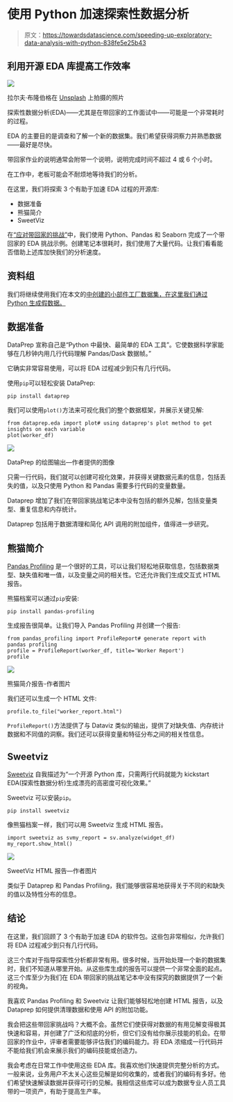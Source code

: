 # 使用 Python 加速探索性数据分析

> 原文：<https://towardsdatascience.com/speeding-up-exploratory-data-analysis-with-python-838fe5e25b43>

## 利用开源 EDA 库提高工作效率

![](img/51ad5965726ae0cae4689a162fd589a5.png)

拉尔夫·布隆伯格在 [Unsplash](https://unsplash.com/s/photos/race?utm_source=unsplash&utm_medium=referral&utm_content=creditCopyText) 上拍摄的照片

探索性数据分析(EDA)——尤其是在带回家的工作面试中——可能是一个非常耗时的过程。

EDA 的主要目的是调查和了解一个新的数据集。我们希望获得洞察力并熟悉数据——最好是尽快。

带回家作业的说明通常会附带一个说明，说明完成时间不超过 4 或 6 个小时。

在工作中，老板可能会不耐烦地等待我们的分析。

在这里，我们将探索 3 个有助于加速 EDA 过程的开源库:

*   数据准备
*   熊猫简介
*   SweetViz

在[“应对带回家的挑战”](/tackling-the-take-home-challenge-7c2148fb999e)中，我们使用 Python、Pandas 和 Seaborn 完成了一个带回家的 EDA 挑战示例。创建笔记本很耗时，我们使用了大量代码。让我们看看能否借助上述库加快我们的分析速度。

## 资料组

我们将继续使用我们在本文的[中创建的小部件工厂数据集，在这里我们通过 Python 生成假数据。](/generating-fake-data-with-python-c7a32c631b2a)

## 数据准备

DataPrep 宣称自己是“Python 中最快、最简单的 EDA 工具”。它使数据科学家能够在几秒钟内用几行代码理解 Pandas/Dask 数据帧。”

它确实非常容易使用，可以将 EDA 过程减少到只有几行代码。

使用`pip`可以轻松安装 DataPrep:

```
pip install dataprep
```

我们可以使用`plot()`方法来可视化我们的整个数据框架，并展示关键见解:

```
from dataprep.eda import plot# using dataprep's plot method to get insights on each variable
plot(worker_df)
```

![](img/32ceecb7888274daf7f6015651ba2f1d.png)

DataPrep 的绘图输出—作者提供的图像

只需一行代码，我们就可以创建可视化效果，并获得关键数据元素的信息，包括丢失的值，以及只使用 Python 和 Pandas 需要多行代码的变量数量。

Dataprep 增加了我们在带回家挑战笔记本中没有包括的额外见解，包括变量类型、重复信息和内存统计。

Dataprep 包括用于数据清理和简化 API 调用的附加组件，值得进一步研究。

## 熊猫简介

[Pandas Profiling](https://pandas-profiling.github.io/pandas-profiling/docs/master/index.html#pandas-profiling) 是一个很好的工具，可以让我们轻松地获取信息，包括数据类型、缺失值和唯一值，以及变量之间的相关性。它还允许我们生成交互式 HTML 报告。

熊猫档案可以通过`pip`安装:

```
pip install pandas-profiling
```

生成报告很简单。让我们导入 Pandas Profiling 并创建一个报告:

```
from pandas_profiling import ProfileReport# generate report with pandas profiling
profile = ProfileReport(worker_df, title='Worker Report')
profile
```

![](img/22bb2ce49e476b76af447ceb4af4ea27.png)

熊猫简介报告-作者图片

我们还可以生成一个 HTML 文件:

```
profile.to_file("worker_report.html")
```

`ProfileReport()`方法提供了与 Dataviz 类似的输出，提供了对缺失值、内存统计数据和不同值的洞察。我们还可以获得变量和特征分布之间的相关性信息。

## Sweetviz

[Sweetviz](https://github.com/fbdesignpro/sweetviz) 自我描述为“一个开源 Python 库，只需两行代码就能为 kickstart EDA(探索性数据分析)生成漂亮的高密度可视化效果。”

Sweetviz 可以安装`pip`。

```
pip install sweetviz
```

像熊猫档案一样，我们可以用 Sweetviz 生成 HTML 报告。

```
import sweetviz as svmy_report = sv.analyze(widget_df)
my_report.show_html()
```

![](img/c2cdb32ada21556194a2d757dabe3563.png)

SweetViz HTML 报告—作者图片

类似于 Dataprep 和 Pandas Profiling，我们能够很容易地获得关于不同的和缺失的值以及特性分布的信息。

## 结论

在这里，我们回顾了 3 个有助于加速 EDA 的软件包。这些包非常相似，允许我们将 EDA 过程减少到只有几行代码。

这三个库对于指导探索性分析都非常有用。很多时候，当开始处理一个新的数据集时，我们不知道从哪里开始。从这些库生成的报告可以提供一个非常全面的起点。这三个库至少为我们在 EDA 带回家的挑战笔记本中没有探究的数据提供了一个新的视角。

我喜欢 Pandas Profiling 和 Sweetviz 让我们能够轻松地创建 HTML 报告，以及 Dataprep 如何提供清理数据和使用 API 的附加功能。

我会把这些带回家挑战吗？大概不会。虽然它们使获得对数据的有用见解变得极其快速和容易，并创建了广泛和彻底的分析，但它们没有给你展示技能的机会。在带回家的作业中，评审者需要能够评估我们的编码能力。将 EDA 浓缩成一行代码并不能给我们机会来展示我们的编码技能或创造力。

我会考虑在日常工作中使用这些 EDA 库。我喜欢他们快速提供完整分析的方式。一般来说，业务用户不太关心这些见解是如何收集的，或者我们的编码有多好。他们希望快速解读数据并获得可行的见解。我相信这些库可以成为数据专业人员工具带的一项资产，有助于提高生产率。